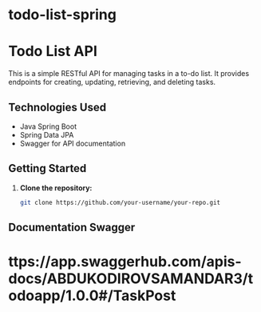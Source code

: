 # todo-list-spring
# Todo List API

This is a simple RESTful API for managing tasks in a to-do list. It provides endpoints for creating, updating, retrieving, and deleting tasks.

## Technologies Used

- Java Spring Boot
- Spring Data JPA
- Swagger for API documentation

## Getting Started

1. **Clone the repository:**

   ```bash
   git clone https://github.com/your-username/your-repo.git

## Documentation Swagger
# ttps://app.swaggerhub.com/apis-docs/ABDUKODIROVSAMANDAR3/todoapp/1.0.0#/TaskPost

